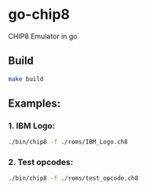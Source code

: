 # go-chip8
CHIP8 Emulator in go

## Build
```bash
make build
```

## Examples:
### 1. IBM Logo:
```bash
./bin/chip8 -f ./roms/IBM_Logo.ch8
```

### 2. Test opcodes:
```bash
./bin/chip8 -f ./roms/test_opcode.ch8
```
